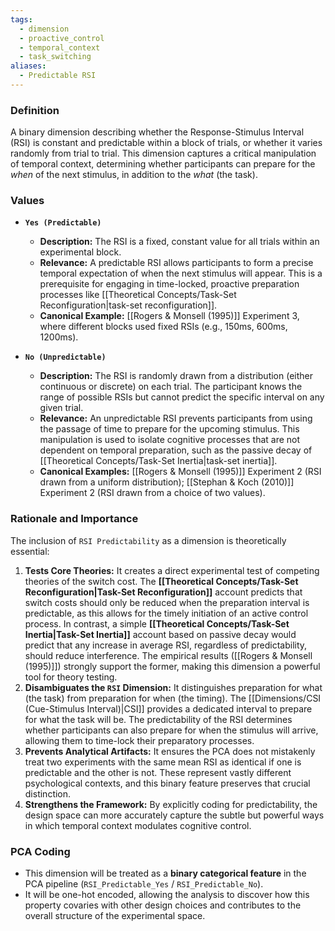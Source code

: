 ```yaml
---
tags:
  - dimension
  - proactive_control
  - temporal_context
  - task_switching
aliases:
  - Predictable RSI
---
```

### Definition
A binary dimension describing whether the Response-Stimulus Interval (RSI) is constant and predictable within a block of trials, or whether it varies randomly from trial to trial. This dimension captures a critical manipulation of temporal context, determining whether participants can prepare for the *when* of the next stimulus, in addition to the *what* (the task).

### Values

*   **`Yes (Predictable)`**
    *   **Description:** The RSI is a fixed, constant value for all trials within an experimental block.
    *   **Relevance:** A predictable RSI allows participants to form a precise temporal expectation of when the next stimulus will appear. This is a prerequisite for engaging in time-locked, proactive preparation processes like [[Theoretical Concepts/Task-Set Reconfiguration|task-set reconfiguration]].
    *   **Canonical Example:** [[Rogers & Monsell (1995)]] Experiment 3, where different blocks used fixed RSIs (e.g., 150ms, 600ms, 1200ms).

*   **`No (Unpredictable)`**
    *   **Description:** The RSI is randomly drawn from a distribution (either continuous or discrete) on each trial. The participant knows the range of possible RSIs but cannot predict the specific interval on any given trial.
    *   **Relevance:** An unpredictable RSI prevents participants from using the passage of time to prepare for the upcoming stimulus. This manipulation is used to isolate cognitive processes that are not dependent on temporal preparation, such as the passive decay of [[Theoretical Concepts/Task-Set Inertia|task-set inertia]].
    *   **Canonical Examples:** [[Rogers & Monsell (1995)]] Experiment 2 (RSI drawn from a uniform distribution); [[Stephan & Koch (2010)]] Experiment 2 (RSI drawn from a choice of two values).

### Rationale and Importance

The inclusion of `RSI Predictability` as a dimension is theoretically essential:

1.  **Tests Core Theories:** It creates a direct experimental test of competing theories of the switch cost. The **[[Theoretical Concepts/Task-Set Reconfiguration|Task-Set Reconfiguration]]** account predicts that switch costs should only be reduced when the preparation interval is predictable, as this allows for the timely initiation of an active control process. In contrast, a simple **[[Theoretical Concepts/Task-Set Inertia|Task-Set Inertia]]** account based on passive decay would predict that any increase in average RSI, regardless of predictability, should reduce interference. The empirical results ([[Rogers & Monsell (1995)]]) strongly support the former, making this dimension a powerful tool for theory testing.
2.  **Disambiguates the `RSI` Dimension:** It distinguishes preparation for what (the task) from preparation for when (the timing). The [[Dimensions/CSI (Cue-Stimulus Interval)|CSI]] provides a dedicated interval to prepare for what the task will be. The predictability of the RSI determines whether participants can also prepare for when the stimulus will arrive, allowing them to time-lock their preparatory processes.
3. **Prevents Analytical Artifacts:** It ensures the PCA does not mistakenly treat two experiments with the same mean RSI as identical if one is predictable and the other is not. These represent vastly different psychological contexts, and this binary feature preserves that crucial distinction.
4.  **Strengthens the Framework:** By explicitly coding for predictability, the design space can more accurately capture the subtle but powerful ways in which temporal context modulates cognitive control.

### PCA Coding

*   This dimension will be treated as a **binary categorical feature** in the PCA pipeline (`RSI_Predictable_Yes` / `RSI_Predictable_No`).
*   It will be one-hot encoded, allowing the analysis to discover how this property covaries with other design choices and contributes to the overall structure of the experimental space.